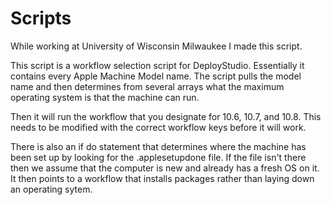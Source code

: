 Scripts
=======

While working at University of Wisconsin Milwaukee I made this script.

This script is a workflow selection script for DeployStudio. Essentially it contains every Apple Machine Model name. 
The script pulls the model name and then determines from several arrays what the maximum operating system is
that the machine can run.

Then it will run the workflow that you designate for 10.6, 10.7, and 10.8. This needs to be modified with the correct
workflow keys before it will work.

There is also an if do statement that determines where the machine has been set up by looking for the .applesetupdone file.
If the file isn't there then we assume that the computer is new and already has a fresh OS on it. It then points to a
workflow that installs packages rather than laying down an operating sytem.
